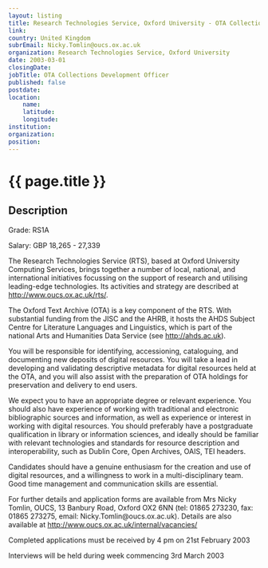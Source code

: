 ```yaml
---
layout: listing
title: Research Technologies Service, Oxford University - OTA Collections Development Officer
link:
country: United Kingdom
subrEmail: Nicky.Tomlin@oucs.ox.ac.uk
organization: Research Technologies Service, Oxford University 
date: 2003-03-01
closingDate: 
jobTitle: OTA Collections Development Officer
published: false
postdate:
location:
    name: 
    latitude: 
    longitude: 
institution: 
organization: 
position: 
--- 
```



# {{ page.title }}

## Description


<p>Grade: RS1A</p>

<p>Salary: GBP 18,265 - 27,339</p>

<p>The Research Technologies Service (RTS), based at Oxford University Computing Services, brings together a number of local, national, and international initiatives focussing on the support of research and utilising leading-edge technologies. Its activities and strategy are described at <a href="http://www.oucs.ox.ac.uk/rts/">http://www.oucs.ox.ac.uk/rts/</a>.</p>

<p>The Oxford Text Archive (OTA) is a key component of the RTS. With substantial funding from the JISC and the AHRB, it hosts the AHDS Subject Centre for Literature Languages and Linguistics, which is part of the national Arts and Humanities Data Service (see <a href="http://ahds.ac.uk">http://ahds.ac.uk</a>).</p>

<p>You will be responsible for identifying, accessioning, cataloguing, and documenting new deposits of digital resources. You will take a lead in developing and validating descriptive metadata for digital resources held at the OTA, and you will also assist with the preparation of OTA holdings for preservation and delivery to end users.</p>

<p>We expect you to have an appropriate degree or relevant experience. You should also have experience of working with traditional and electronic bibliographic sources and information, as well as experience or interest in working with digital resources. You should preferably have a postgraduate qualification in library or information sciences, and ideally should be familiar with relevant technologies and standards for resource description and interoperability, such as Dublin Core, Open Archives, OAIS, TEI headers.</p>

<p>Candidates should have a genuine enthusiasm for the creation and use of digital resources, and a willingness to work in a multi-disciplinary team.  Good time management and communication skills are essential.</p>

<p>For further details and application forms are available from Mrs Nicky Tomlin, OUCS, 13 Banbury Road, Oxford OX2 6NN (tel: 01865 273230, fax: 01865 273275, email: Nicky.Tomlin@oucs.ox.ac.uk). Details are also available at <a href="http://www.oucs.ox.ac.uk/internal/vacancies/">http://www.oucs.ox.ac.uk/internal/vacancies/</a></p>

<p>Completed applications must be received by 4 pm on 21st February 2003</p>

<p>Interviews will be held during week commencing 3rd March 2003</p>

